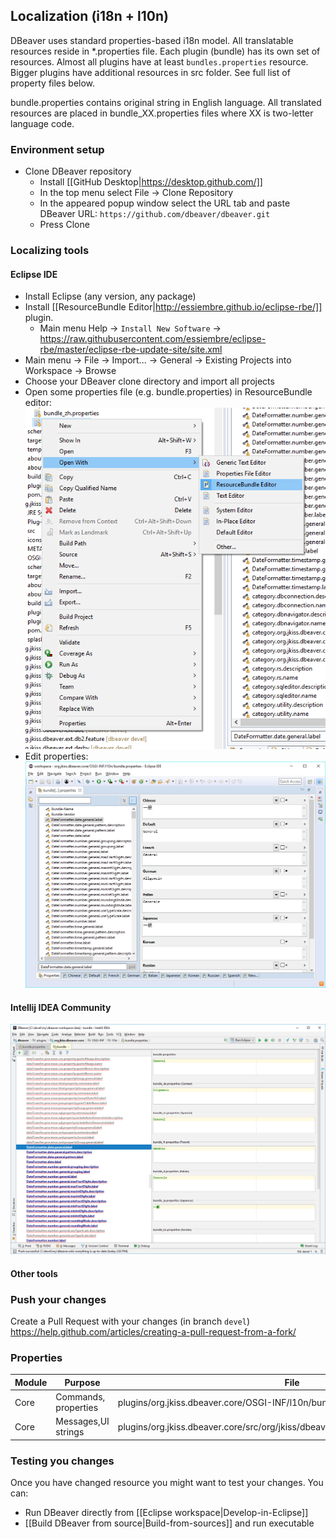 ## Localization (i18n + l10n)

DBeaver uses standard properties-based i18n model.
All translatable resources reside in *.properties file. Each plugin (bundle) has its own set of resources.
Almost all plugins have at least `bundles.properties` resource. Bigger plugins have additional resources in src folder.
See full list of property files below.

bundle.properties contains original string in English language.
All translated resources are placed in bundle_XX.properties files where XX is two-letter language code.

### Environment setup
- Clone DBeaver repository
  - Install [[GitHub Desktop|https://desktop.github.com/]]
  - In the top menu select File -> Clone Repository
  - In the appeared popup window select the URL tab and paste DBeaver URL: `https://github.com/dbeaver/dbeaver.git`
  - Press Clone

### Localizing tools
#### Eclipse IDE
- Install Eclipse (any version, any package)
- Install [[ResourceBundle Editor|http://essiembre.github.io/eclipse-rbe/]] plugin.
  - Main menu Help -> `Install New Software` -> https://raw.githubusercontent.com/essiembre/eclipse-rbe/master/eclipse-rbe-update-site/site.xml
- Main menu -> File -> Import... -> General -> Existing Projects into Workspace -> Browse
- Choose your DBeaver clone directory and import all projects
- Open some properties file (e.g. bundle.properties) in ResourceBundle editor:
![Open resource in Properties Editor](images/ug/Open-Properties-Bundle.png)
- Edit properties:
![](images/ug/Localize-Bundle-Editor.png)

#### Intellij IDEA Community
![](images/ug/Localize-Bundle-IDEA.png)

#### Other tools 

### Push your changes

Create a Pull Request with your changes (in branch `devel`)
https://help.github.com/articles/creating-a-pull-request-from-a-fork/

### Properties

Module|Purpose|File
---|---|---
Core| Commands, properties | plugins/org.jkiss.dbeaver.core/OSGI-INF/l10n/bundle.properties
Core|Messages,UI strings | plugins/org.jkiss.dbeaver.core/src/org/jkiss/dbeaver/core/CoreResources.properties

### Testing you changes

Once you have changed resource you might want to test your changes.
You can:
- Run DBeaver directly from [[Eclipse workspace|Develop-in-Eclipse]]
- [[Build DBeaver from source|Build-from-sources]] and run executable